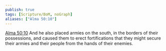 ```yaml
---
publish: true
tags: [Scripture/BoM, noGraph]
aliases: ["Alma 50:10"]
---
```

[Alma 50:10](https://churchofjesuschrist.org/study/scriptures/bofm/alma/50?lang=eng&id=p10#p10) And he also placed armies on the south, in the borders of their possessions, and caused them to erect fortifications that they might secure their armies and their people from the hands of their enemies.
